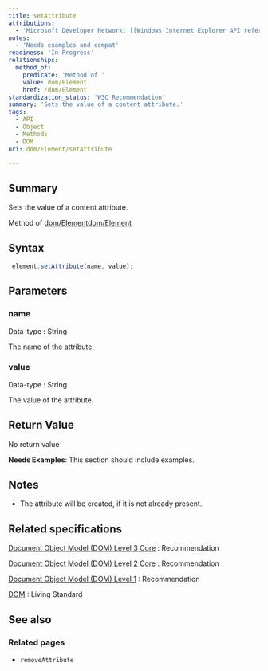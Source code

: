 ```yaml
---
title: setAttribute
attributions:
  - 'Microsoft Developer Network: [[Windows Internet Explorer API reference](http://msdn.microsoft.com/en-us/library/ie/hh828809%28v=vs.85%29.aspx) Article]'
notes:
  - 'Needs examples and compat'
readiness: 'In Progress'
relationships:
  method_of:
    predicate: 'Method of '
    value: dom/Element
    href: /dom/Element
standardization_status: 'W3C Recommendation'
summary: 'Sets the value of a content attribute.'
tags:
  - API
  - Object
  - Methods
  - DOM
uri: dom/Element/setAttribute

---
```

## Summary

Sets the value of a content attribute.

Method of [dom/Element](/dom/Element)[dom/Element](/dom/Element)

## Syntax

``` js
 element.setAttribute(name, value);
```

## Parameters

### name

 Data-type
:   String

 The name of the attribute.

### value

 Data-type
:   String

 The value of the attribute.

## Return Value

No return value

**Needs Examples**: This section should include examples.

## Notes

-   The attribute will be created, if it is not already present.

## Related specifications

[Document Object Model (DOM) Level 3 Core](http://www.w3.org/TR/DOM-Level-3-Core/)
:   Recommendation

[Document Object Model (DOM) Level 2 Core](http://www.w3.org/TR/DOM-Level-2-Core/)
:   Recommendation

[Document Object Model (DOM) Level 1](http://www.w3.org/TR/REC-DOM-Level-1)
:   Recommendation

[DOM](http://dom.spec.whatwg.org/)
:   Living Standard

## See also

### Related pages

-   `removeAttribute`
